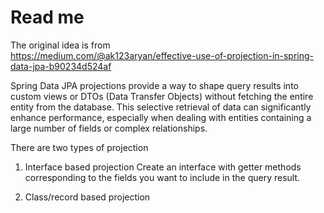 # Read me

The original idea is from  
https://medium.com/@ak123aryan/effective-use-of-projection-in-spring-data-jpa-b90234d524af

Spring Data JPA projections provide a way to shape query results into custom views or DTOs (Data Transfer Objects)
without fetching the entire entity from the database. This selective retrieval of data can significantly enhance
performance, especially when dealing with entities containing a large number of fields or complex relationships.

There are two types of projection

1. Interface based projection
   Create an interface with getter methods corresponding to the fields you want to include in the query result.

2. Class/record based projection
